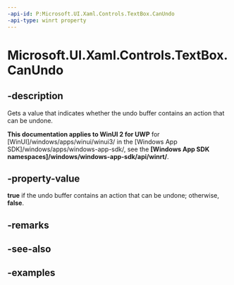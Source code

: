 ```yaml
---
-api-id: P:Microsoft.UI.Xaml.Controls.TextBox.CanUndo
-api-type: winrt property
---
```


<!-- Property syntax.
public bool CanUndo { get; }
-->

# Microsoft.UI.Xaml.Controls.TextBox.CanUndo

## -description

Gets a value that indicates whether the undo buffer contains an action that can be undone.

**This documentation applies to WinUI 2 for UWP** for [WinUI]/windows/apps/winui/winui3/ in the [Windows App SDK]/windows/apps/windows-app-sdk/, see the **[Windows App SDK namespaces]/windows/windows-app-sdk/api/winrt/**.

## -property-value

**true** if the undo buffer contains an action that can be undone; otherwise, **false**.

## -remarks

## -see-also

## -examples

